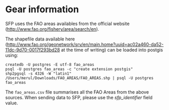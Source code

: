 # Gear information

SFP uses the FAO areas availables from the official website (http://www.fao.org/fishery/area/search/en).

The shapefile data available here (http://www.fao.org/geonetwork/srv/en/main.home?uuid=ac02a460-da52-11dc-9d70-0017f293bd28 at the time of writing) can be loaded into postgis using:

```
createdb -U postgres -E utf-8 fao_areas
psql -U postgres fao_areas -c "create extension postgis"
shp2pgsql -s 4326 -W "latin1" /Users/merul/Downloads/FAO_AREAS/FAO_AREAS.shp | psql -U postgres fao_areas
```

The `fao_areas.csv` file summarises all the FAO Areas from the above sources. When sending data to SFP, please use the *sfp_identifier* field value.